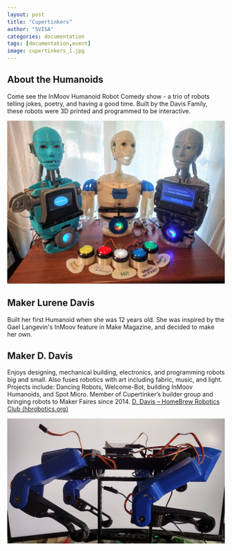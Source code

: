 ```yaml
---
layout: post
title: "Cupertinkers"
author: "SVISA"
categories: documentation
tags: [documentation,event]
image: cupertinkers_1.jpg
---
```




## About the Humanoids
Come see the InMoov Humanoid Robot Comedy show - a trio of robots telling jokes, poetry, and having a good time.  Built by the Davis Family, these robots were 3D printed and programmed to be interactive. 

![](/assets/img/cupertinkers_2.jpg)

## Maker Lurene Davis

Built her first Humanoid when she was 12 years old.  She was inspired by the Gael Langevin's InMoov feature in Make Magazine, and decided to make her own.

## Maker D. Davis
Enjoys designing, mechanical building, electronics, and programming robots big and small.  Also fuses robotics with art including fabric, music, and light.  Projects include: Dancing Robots, Welcome-Bot, building InMoov Humanoids, and Spot Micro.  Member of Cupertinker’s builder group and bringing robots to Maker Faires since 2014. [D. Davis – HomeBrew Robotics Club (hbrobotics.org)](https://www.hbrobotics.org/index.php/team/d-davis/)


![](/assets/img/cupertinkers_3.jpg)